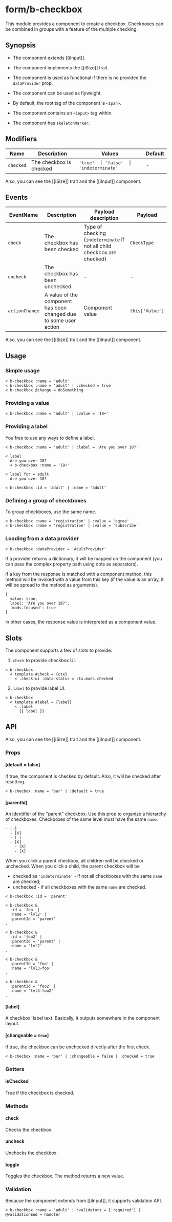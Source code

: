 # form/b-checkbox

This module provides a component to create a checkbox.
Checkboxes can be combined in groups with a feature of the multiple checking.

## Synopsis

* The component extends [[iInput]].

* The component implements the [[iSize]] trait.

* The component is used as functional if there is no provided the `dataProvider` prop.

* The component can be used as flyweight.

* By default, the root tag of the component is `<span>`.

* The component contains an `<input>` tag within.

* The component has `skeletonMarker`.

## Modifiers

| Name      | Description             | Values                                 | Default |
|-----------|-------------------------|----------------------------------------|---------|
| `checked` | The checkbox is checked | `'true'  │ 'false'  │ 'indeterminate'` | -       |

Also, you can see the [[iSize]] trait and the [[iInput]] component.

## Events

| EventName      | Description                                                       | Payload description                                                      | Payload         |
|----------------|-------------------------------------------------------------------|--------------------------------------------------------------------------|-----------------|
| `check`        | The checkbox has been checked                                     | Type of checking (`indeterminate` if not all child checkbox are checked) | `CheckType`     |
| `uncheck`      | The checkbox has been unchecked                                   | -                                                                        | -               |
| `actionChange` | A value of the component has been changed due to some user action | Component value                                                          | `this['Value']` |

Also, you can see the [[iSize]] trait and the [[iInput]] component.

## Usage

### Simple usage

```
< b-checkbox :name = 'adult'
< b-checkbox :name = 'adult' | :checked = true
< b-checkbox @change = doSomething
```

### Providing a value

```
< b-checkbox :name = 'adult' | :value = '18+'
```

### Providing a label

You free to use any ways to define a label.

```
< b-checkbox :name = 'adult' | :label = 'Are you over 18?'

< label
  Are you over 18?
  < b-checkbox :name = '18+'

< label for = adult
  Are you over 18?

< b-checkbox :id = 'adult' | :name = 'adult'
```

### Defining a group of checkboxes

To group checkboxes, use the same name.

```
< b-checkbox :name = 'registration' | :value = 'agree'
< b-checkbox :name = 'registration' | :value = 'subscribe'
```

### Loading from a data provider

```
< b-checkbox :dataProvider = 'AdultProvider'
```

If a provider returns a dictionary, it will be mapped on the component
(you can pass the complex property path using dots as separators).

If a key from the response is matched with a component method, this method will be invoked with a value from this key
(if the value is an array, it will be spread to the method as arguments).

```
{
  value: true,
  label: 'Are you over 18?',
  'mods.focused': true
}
```

In other cases, the response value is interpreted as a component value.

## Slots

The component supports a few of slots to provide:

1. `check` to provide checkbox UI.

```
< b-checkbox
  < template #check = {ctx}
    < .check-ui :data-status = ctx.mods.checked
```

2. `label` to provide label UI.

```
< b-checkbox
  < template #label = {label}
    < .label
      {{ label }}
```

## API

Also, you can see the [[iSize]] trait and the [[iInput]] component.

### Props

#### [default = false]

If true, the component is checked by default.
Also, it will be checked after resetting.

```
< b-checbox :name = 'bar' | :default = true
```

#### [parentId]

An identifier of the "parent" checkbox.
Use this prop to organize a hierarchy of checkboxes. Checkboxes of the same level must have the same `name`.

```
- [-]
  - [X]
  - [ ]
  - [X]
    - [X]
    - [X]
```

When you click a parent checkbox, all children will be checked or unchecked.
When you click a child, the parent checkbox will be
  * checked as `'indeterminate'` - if not all checkboxes with the same `name` are checked;
  * unchecked - if all checkboxes with the same `name` are checked.

```
< b-checkbox :id = 'parent'

< b-checkbox &
  :id = 'foo' |
  :name = 'lvl2' |
  :parentId = 'parent'
.

< b-checkbox &
  :id = 'foo2' |
  :parentId = 'parent' |
  :name = 'lvl2'
.

< b-checkbox &
  :parentId = 'foo' |
  :name = 'lvl3-foo'
.

< b-checkbox &
  :parentId = 'foo2' |
  :name = 'lvl3-foo2'
.
```

#### [label]

A checkbox' label text. Basically, it outputs somewhere in the component layout.

#### [changeable = `true`]

If true, the checkbox can be unchecked directly after the first check.

```
< b-checbox :name = 'bar' | :changeable = false | :checked = true
```

### Getters

#### isChecked

True if the checkbox is checked.

### Methods

#### check

Checks the checkbox.

#### uncheck

Unchecks the checkbox.

#### toggle

Toggles the checkbox.
The method returns a new value.

### Validation

Because the component extends from [[iInput]], it supports validation API.

```
< b-checkbox :name = 'adult' | :validators = ['required'] | @validationEnd = handler
```
